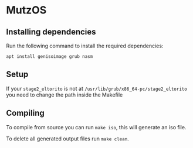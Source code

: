 # MutzOS

## Installing dependencies
Run the following command to install the required dependencies:
```
apt install genisoimage grub nasm
```
## Setup
If your `stage2_eltorito` is not at `/usr/lib/grub/x86_64-pc/stage2_eltorito` you need to change the
path inside the Makefile
## Compiling
To compile from source you can run `make iso`, this will generate an iso file.

To delete all generated output files run `make clean`.
